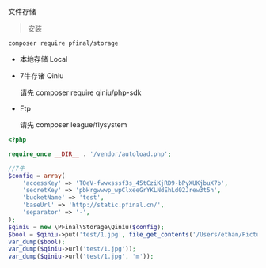 文件存储

> 安装

```
composer require pfinal/storage
```

* 本地存储 Local
    
* 7牛存诸 Qiniu 

    请先 composer require qiniu/php-sdk
    
* Ftp
    
    请先 composer league/flysystem
    
```php
<?php

require_once __DIR__ . '/vendor/autoload.php';

//7牛
$config = array(
    'accessKey' => 'TOeV-fwwxsssf3s_45tCziKjRD9-bPyXUKjbuX7b',
    'secretKey' => 'pbHrgwwwp_wpClxeeGrYKLNdEhLd02Jrew3t5h',
    'bucketName' => 'test',
    'baseUrl' => 'http://static.pfinal.cn/',
    'separator' => '-',
);
$qiniu = new \PFinal\Storage\Qiniu($config);
$bool = $qiniu->put('test/1.jpg', file_get_contents('/Users/ethan/Pictures/1.jpg'));
var_dump($bool);
var_dump($qiniu->url('test/1.jpg'));
var_dump($qiniu->url('test/1.jpg', 'm'));
```
